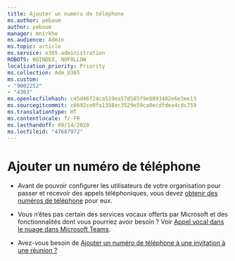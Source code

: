 ```yaml
---
title: Ajouter un numéro de téléphone
ms.author: pebaum
author: pebaum
manager: mnirkhe
ms.audience: Admin
ms.topic: article
ms.service: o365-administration
ROBOTS: NOINDEX, NOFOLLOW
localization_priority: Priority
ms.collection: Adm_O365
ms.custom:
- "9002252"
- "4363"
ms.openlocfilehash: c45d46f14ca519ea57d585f9e8893402e6e3ee13
ms.sourcegitcommit: c6692ce0fa1358ec3529e59ca0ecdfdea4cdc759
ms.translationtype: HT
ms.contentlocale: fr-FR
ms.lasthandoff: 09/14/2020
ms.locfileid: "47687972"
---
```

# <a name="add-phone-number"></a>Ajouter un numéro de téléphone

- Avant de pouvoir configurer les utilisateurs de votre organisation pour passer et recevoir des appels téléphoniques, vous devez [obtenir des numéros de téléphone](https://docs.microsoft.com/MicrosoftTeams/manage-phone-numbers-for-your-organization/) pour eux.

- Vous n’êtes pas certain des services vocaux offerts par Microsoft et des fonctionnalités dont vous pourriez avoir besoin ? Voir [Appel vocal dans le nuage dans Microsoft Teams](https://docs.microsoft.com/MicrosoftTeams/cloud-voice-landing-page).

- Avez-vous besoin de [Ajouter un numéro de téléphone à une invitation à une réunion ?](https://docs.microsoft.com/MicrosoftTeams/set-the-phone-numbers-included-on-invites-in-teams)
